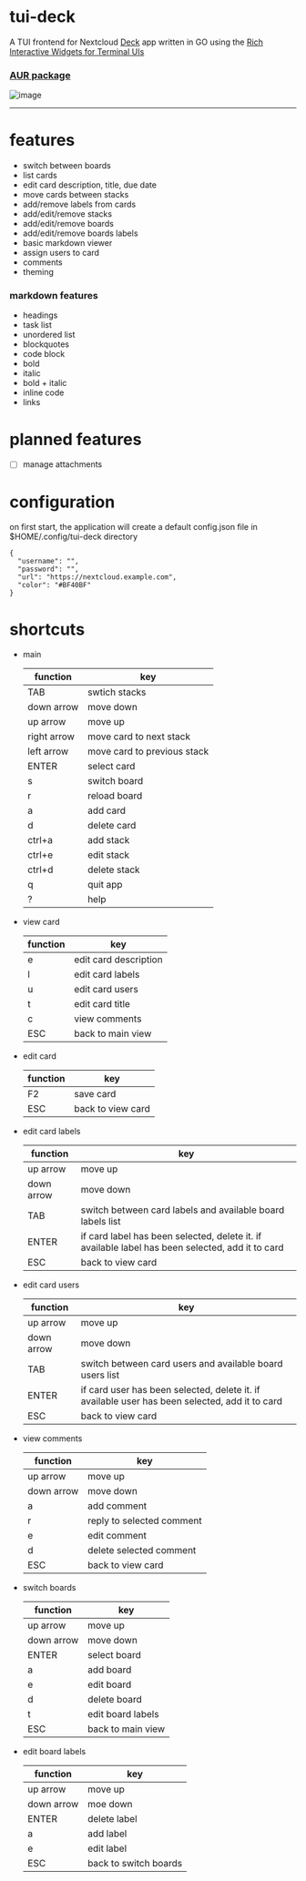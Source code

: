 # tui-deck
A TUI frontend for Nextcloud [Deck](https://github.com/nextcloud/deck) app written in GO using the [Rich Interactive Widgets for Terminal UIs
](https://github.com/rivo/tview)

### [AUR package](https://aur.archlinux.org/packages/tui-deck)

![image](https://github.com/mebitek/tui-deck/assets/1067967/4c1913be-09d0-4fea-bc67-19da89e2e9aa)

___

# features

* switch between boards
* list cards
* edit card description, title, due date
* move cards between stacks
* add/remove labels from cards
* add/edit/remove stacks
* add/edit/remove boards
* add/edit/remove boards labels
* basic markdown viewer
* assign users to card
* comments
* theming

### markdown features
* headings
* task list
* unordered list
* blockquotes
* code block
* bold
* italic
* bold + italic
* inline code 
* links

# planned features

- [ ] manage attachments

# configuration

on first start, the application will create a default config.json file in $HOME/.config/tui-deck directory

```
{
  "username": "",
  "password": "",
  "url": "https://nextcloud.example.com",
  "color": "#BF40BF"
}
```

# shortcuts

 * main

    | function    | key                         |
    |-------------|-----------------------------|
    | TAB         | swtich stacks               |
    | down arrow  | move down                   |
    | up arrow    | move up                     |
    | right arrow | move card to next stack     |
    | left arrow  | move card to previous stack |
    | ENTER       | select card                 |
    | s           | switch board                |
    | r           | reload board                |
    | a           | add card                    |
    | d           | delete card                 |
    | ctrl+a      | add stack                   |
    | ctrl+e      | edit stack                  |
    | ctrl+d      | delete stack                |
    | q           | quit app                    |
    | ?           | help                        |

* view card

    | function | key                   |
    |----------|-----------------------|
    | e        | edit card description |
    | l        | edit card labels      |
    | u        | edit card users       |
    | t        | edit card title       |
    | c        | view comments         |
    | ESC      | back to main view     |

*  edit card

    | function | key               |
    |----------|-------------------|
    | F2       | save card         |
    | ESC      | back to view card |

* edit card labels

    | function   | key                                                                                              |
    |------------|--------------------------------------------------------------------------------------------------|
    | up arrow   | move up                                                                                          |
    | down arrow | move down                                                                                        |
    | TAB        | switch between card labels and available board labels list                                       |
    | ENTER      | if card label has been selected, delete it. if available label has been selected, add it to card |
    | ESC        | back to view card                                                                                |

* edit card users

    | function   | key                                                                                            |
    |------------|------------------------------------------------------------------------------------------------|
    | up arrow   | move up                                                                                        |
    | down arrow | move down                                                                                      |
    | TAB        | switch between card users and available board users list                                       |
    | ENTER      | if card user has been selected, delete it. if available user has been selected, add it to card |
    | ESC        | back to view card                                                                              |

* view comments 

    | function   | key                       |
    |------------|---------------------------|
    | up arrow   | move up                   |
    | down arrow | move down                 |
    | a          | add comment               |
    | r          | reply to selected comment |
    | e          | edit comment              |
    | d          | delete selected comment   | 
    | ESC        | back to view card         |

* switch boards

    | function   | key               |
    |------------|-------------------|
    | up arrow   | move up           |
    | down arrow | move down         |
    | ENTER      | select board      |
    | a          | add board         |
    | e          | edit board        |
    | d          | delete board      |
    | t          | edit board labels |
    | ESC        | back to main view |

* edit board labels

    | function   | key                   |
    |------------|-----------------------|
    | up arrow   | move up               |
    | down arrow | moe down              |
    | ENTER      | delete label          |
    | a          | add label             |
    | e          | edit label            |
    | ESC        | back to switch boards |
